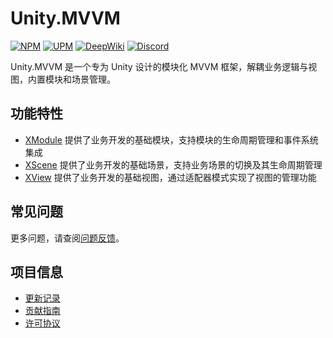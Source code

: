 # Unity.MVVM

[![NPM](https://img.shields.io/npm/v/io.eframework.unity.mvvm?label=NPM&logo=npm)](https://www.npmjs.com/package/io.eframework.unity.mvvm)
[![UPM](https://img.shields.io/npm/v/io.eframework.unity.mvvm?label=UPM&logo=unity&registry_uri=https://package.openupm.com)](https://openupm.com/packages/io.eframework.unity.mvvm)
[![DeepWiki](https://img.shields.io/badge/DeepWiki-Explore-blue)](https://deepwiki.com/eframework-io/Unity.MVVM)
[![Discord](https://img.shields.io/discord/1422114598835851286?label=Discord&logo=discord)](https://discord.gg/XMPx2wXSz3)

Unity.MVVM 是一个专为 Unity 设计的模块化 MVVM 框架，解耦业务逻辑与视图，内置模块和场景管理。

## 功能特性

- [XModule](Documentation~/XModule.md) 提供了业务开发的基础模块，支持模块的生命周期管理和事件系统集成
- [XScene](Documentation~/XScene.md) 提供了业务开发的基础场景，支持业务场景的切换及其生命周期管理
- [XView](Documentation~/XView.md) 提供了业务开发的基础视图，通过适配器模式实现了视图的管理功能

## 常见问题

更多问题，请查阅[问题反馈](CONTRIBUTING.md#问题反馈)。

## 项目信息

- [更新记录](CHANGELOG.md)
- [贡献指南](CONTRIBUTING.md)
- [许可协议](LICENSE.md)